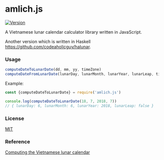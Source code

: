 # amlich.js

[![Version](https://img.shields.io/npm/v/amlich.js.svg)](https://npmjs.org/package/amlich.js)

A Vietnamese lunar calendar calculator library written in JavaScript.

Another version which is written in Haskell https://github.com/codeaholicguy/halunar.

### Usage

```js
computeDateToLunarDate(dd, mm, yy, timeZone) 
computeDateFromLunarDate(lunarDay, lunarMonth, lunarYear, lunarLeap, timeZone)
```

Example:

```js
const {computeDateToLunarDate} = require('amlich.js')

console.log(computeDateToLunarDate(18, 7, 2018, 7))
// { lunarDay: 6, lunarMonth: 6, lunarYear: 2018, lunarLeap: false }
```

### License

[MIT](LICENSE)

### Reference

[Computing the Vietnamese lunar calendar](https://www.informatik.uni-leipzig.de/~duc/amlich/calrules_en.html)
